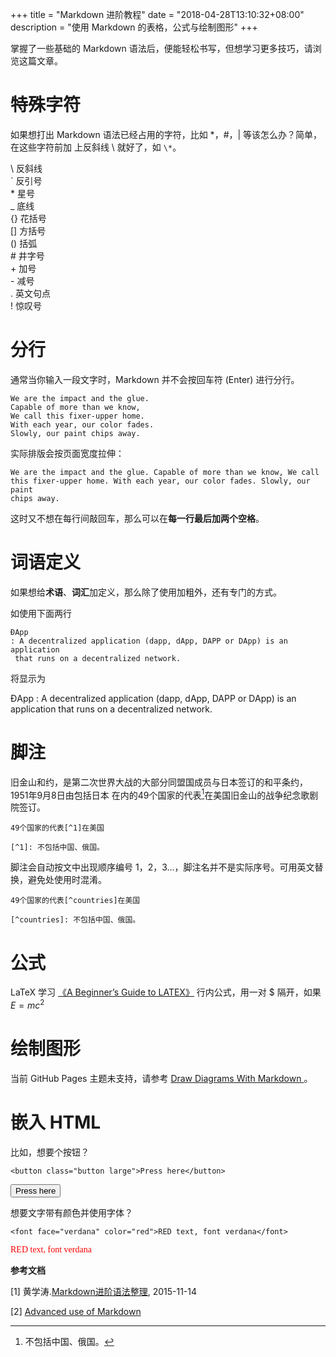 +++
title = "Markdown 进阶教程"
date = "2018-04-28T13:10:32+08:00"
description = "使用 Markdown 的表格，公式与绘制图形"
+++

掌握了一些基础的 Markdown 语法后，便能轻松书写，但想学习更多技巧，请浏览这篇文章。

# 特殊字符
如果想打出 Markdown 语法已经占用的字符，比如 \*，\#，\| 等该怎么办？简单，在这些字符前加
上反斜线  \\ 就好了，如 `\*`。

\\   反斜线  
\`   反引号  
\*   星号  
\_   底线  
\{\}  花括号  
\[\]  方括号  
\(\)  括弧  
\#   井字号  
\+   加号  
\-   减号  
\.   英文句点  
\!   惊叹号  

# 分行
通常当你输入一段文字时，Markdown 并不会按回车符 (Enter) 进行分行。

```
We are the impact and the glue.
Capable of more than we know,
We call this fixer-upper home.
With each year, our color fades.
Slowly, our paint chips away.
```

实际排版会按页面宽度拉伸：

```
We are the impact and the glue. Capable of more than we know, We call
this fixer-upper home. With each year, our color fades. Slowly, our paint
chips away.
```

这时又不想在每行间敲回车，那么可以在**每一行最后加两个空格**。

# 词语定义

如果想给**术语**、**词汇**加定义，那么除了使用加粗外，还有专门的方式。

如使用下面两行
```
ĐApp
: A decentralized application (dapp, dApp, DAPP or DApp) is an application
 that runs on a decentralized network.
```

将显示为

ĐApp
: A decentralized application (dapp, dApp, DAPP or DApp) is an application that runs on a decentralized network.


# 脚注
旧金山和约，是第二次世界大战的大部分同盟国成员与日本签订的和平条约，1951年9月8日由包括日本
在内的49个国家的代表[^1]在美国旧金山的战争纪念歌剧院签订。

[^1]: 不包括中国、俄国。

```
49个国家的代表[^1]在美国

[^1]: 不包括中国、俄国。
```

脚注会自动按文中出现顺序编号 1，2，3...，脚注名并不是实际序号。可用英文替换，避免处使用时混淆。

```
49个国家的代表[^countries]在美国

[^countries]: 不包括中国、俄国。
```

# 公式
LaTeX 学习 [《A Beginner’s Guide to LATEX》][latex-pdf]
行内公式，用一对 $ 隔开，如果 $E=mc^2$


# 绘制图形
当前 GitHub Pages 主题未支持，请参考 [Draw Diagrams With Markdown
](http://support.typora.io/Draw-Diagrams-With-Markdown/)。

# 嵌入 HTML
比如，想要个按钮？
```
<button class="button large">Press here</button>
```
<button class="button large">Press here</button>

想要文字带有颜色并使用字体？

```
<font face="verdana" color="red">RED text, font verdana</font>
```
<font face="verdana" color="red">RED text, font verdana</font>

**参考文档**

\[1\] 黄学涛.[Markdown进阶语法整理](https://www.jianshu.com/p/0b257de21eb5), 2015-11-14

\[2\] [Advanced use of Markdown](https://docs.moodle.org/24/en/Advanced_use_of_Markdown)

[latex-pdf]: https://www.cs.princeton.edu/courses/archive/spr10/cos433/Latex/latex-guide.pdf
